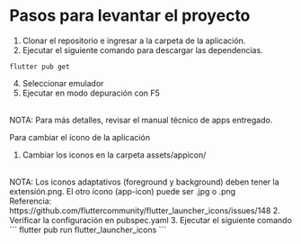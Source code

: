 # Pasos para levantar el proyecto

1. Clonar el repositorio e ingresar a la carpeta de la aplicación.
3. Ejecutar el siguiente comando para descargar las dependencias.
```
flutter pub get
```
4. Seleccionar emulador
5. Ejecutar en modo depuración con F5

<br>
NOTA: Para más detalles, revisar el manual técnico de apps entregado.

Para cambiar el ícono de la aplicación
1. Cambiar los iconos en la carpeta assets/appicon/
<br>
NOTA: Los iconos adaptativos (foreground y background) deben tener la extensión.png. El otro ícono (app-icon) puede ser .jpg o .png
<br>
Referencia: https://github.com/fluttercommunity/flutter_launcher_icons/issues/148
2. Verificar la configuración en pubspec.yaml
3. Ejecutar el siguiente comando
```
flutter pub run flutter_launcher_icons
```
